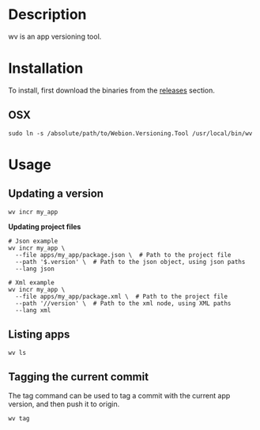 # Description

wv is an app versioning tool.

# Installation
To install, first download the binaries from the [releases](https://github.com/webion-hub/versioning/releases) section.

## OSX
```shell
sudo ln -s /absolute/path/to/Webion.Versioning.Tool /usr/local/bin/wv
```

# Usage

## Updating a version
```shell
wv incr my_app
```

**Updating project files**
```shell
# Json example
wv incr my_app \
  --file apps/my_app/package.json \  # Path to the project file
  --path '$.version' \  # Path to the json object, using json paths
  --lang json
  
# Xml example
wv incr my_app \
  --file apps/my_app/package.xml \  # Path to the project file
  --path '//version' \  # Path to the xml node, using XML paths
  --lang xml
```

## Listing apps
```shell
wv ls
```

## Tagging the current commit
The tag command can be used to tag a commit with the current app version, and then push it to origin.
```shell
wv tag
```